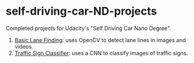 # self-driving-car-ND-projects
Completed projects for Udacity's "Self Driving Car Nano Degree".

1. [Basic Lane Finding](P1-LaneLines/): uses OpenCV to detect lane lines in images and videos.
2. [Traffic Sign Classifier](P2-TrafficSignClassifier/): uses a CNN to classify images of traffic signs.